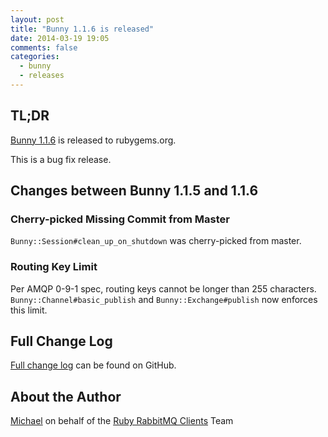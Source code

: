 ```yaml
---
layout: post
title: "Bunny 1.1.6 is released"
date: 2014-03-19 19:05
comments: false
categories:
  - bunny
  - releases
---
```


## TL;DR

[Bunny 1.1.6](https://rubygems.org/gems/bunny/versions/1.1.6) is released to rubygems.org.

This is a bug fix release.


## Changes between Bunny 1.1.5 and 1.1.6

### Cherry-picked Missing Commit from Master

`Bunny::Session#clean_up_on_shutdown` was cherry-picked from master.

### Routing Key Limit

Per AMQP 0-9-1 spec, routing keys cannot be longer than 255 characters.
`Bunny::Channel#basic_publish` and `Bunny::Exchange#publish` now enforces
this limit.



## Full Change Log

[Full change log](https://github.com/ruby-amqp/bunny/blob/1.1.x-stable/ChangeLog.md) can be found on GitHub.


## About the Author

[Michael](http://twitter.com/michaelklishin) on behalf of the [Ruby RabbitMQ Clients](http://github.com/ruby-amqp) Team
